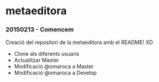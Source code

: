 # metaeditora
### 20150213 - Comencem
Creació del repositori de la metaeditora amb el README! XD
<ul>
	<li>Clone als diferents usuaris</li>
	<li>Actualitzar Master</li>
	<li>Modificació @omaroca a Master</li>
	<li>Modificació @omaroca a Develop</li>
</ul>
